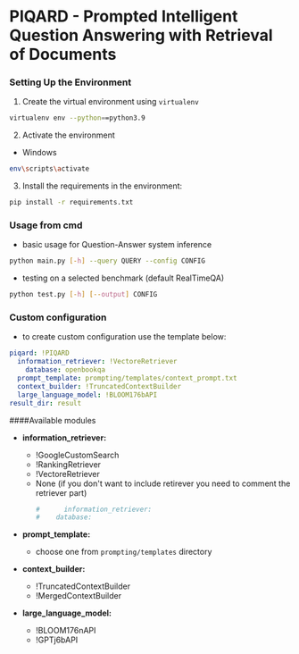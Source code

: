 # PIQARD - Prompted Intelligent Question Answering with Retrieval of Documents
### Setting Up the Environment
1. Create the virtual environment using `virtualenv`
```bash
virtualenv env --python==python3.9
```
2. Activate the environment
* Windows
```bash
env\scripts\activate
```
3. Install the requirements in the environment:
```bash
pip install -r requirements.txt
```

### Usage from cmd
* basic usage for Question-Answer system inference
```bash
python main.py [-h] --query QUERY --config CONFIG
```
* testing on a selected benchmark (default RealTimeQA)
```bash
python test.py [-h] [--output] CONFIG
```

### Custom configuration
* to create custom configuration use the template below:
```yaml
piqard: !PIQARD
  information_retriever: !VectoreRetriever
    database: openbookqa
  prompt_template: prompting/templates/context_prompt.txt
  context_builder: !TruncatedContextBuilder
  large_language_model: !BLOOM176bAPI
result_dir: result
```
####Available modules
  * **information_retriever:**
    * !GoogleCustomSearch
    * !RankingRetriever
    * !VectoreRetriever
    * None (if you don't want to include retirever you need to comment the retriever part)
      ```yaml
      #      information_retriever: 
      #    database: 
      ```

  * **prompt_template:**
    * choose one from `prompting/templates` directory
  * **context_builder:**
    * !TruncatedContextBuilder
    * !MergedContextBuilder
  * **large_language_model:**
    * !BLOOM176nAPI
    * !GPTj6bAPI